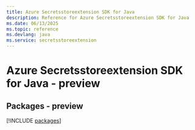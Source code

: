 ```yaml
---
title: Azure Secretsstoreextension SDK for Java
description: Reference for Azure Secretsstoreextension SDK for Java
ms.date: 06/13/2025
ms.topic: reference
ms.devlang: java
ms.service: secretsstoreextension
---
```

# Azure Secretsstoreextension SDK for Java - preview
## Packages - preview
[!INCLUDE [packages](secretsstoreextension-index.md)]